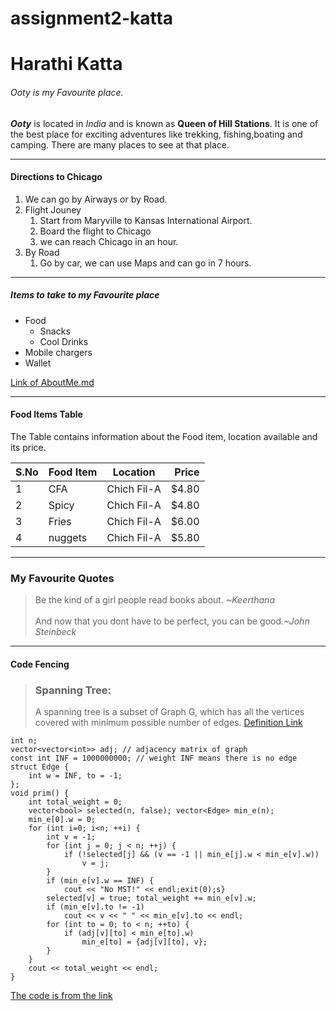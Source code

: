 # assignment2-katta

# Harathi Katta
###### Ooty is my Favourite place.

***Ooty*** is located in *India* and is known as **Queen of Hill Stations**. It is one of the best place for exciting adventures like trekking, fishing,boating and camping. There are many places to see at that place.

---
#### Directions to Chicago
1. We can go by Airways or by Road.
2. Flight Jouney
    1. Start from Maryville to Kansas International Airport.
    2. Board the flight to Chicago
    3. we can reach Chicago in an hour.
3. By Road
    1. Go by car, we can use Maps and can go in 7 hours.
---
##### Items to take to my Favourite place
* Food
    * Snacks
    * Cool Drinks
* Mobile chargers
* Wallet

[Link of AboutMe.md](https://github.com/Harathikatta/assignment2-katta/blob/main/AboutMe.md)

---
#### Food Items Table

The Table contains information about the Food item, location available and its price. 

| S.No | Food Item | Location | Price |
| --- | --- | --- | ---: |
| 1 | CFA | Chich Fil-A | $4.80 |
| 2 | Spicy | Chich Fil-A | $4.80 |
| 3 | Fries | Chich Fil-A | $6.00 |
| 4 | nuggets | Chich Fil-A | $5.80 |

---
### My Favourite Quotes
>Be the kind of a girl people read books about. *~Keerthana*<br>     
>And now that you dont have to be perfect, you can be good.*~John Steinbeck*

---
#### Code Fencing
> ### Spanning Tree: <br>
> A spanning tree is a subset of Graph G, which has all the vertices covered with minimum possible number of edges.
[Definition Link](https://www.tutorialspoint.com/data_structures_algorithms/spanning_tree.htm)

```
int n;
vector<vector<int>> adj; // adjacency matrix of graph
const int INF = 1000000000; // weight INF means there is no edge
struct Edge {
    int w = INF, to = -1;
};
void prim() {
    int total_weight = 0;
    vector<bool> selected(n, false); vector<Edge> min_e(n);
    min_e[0].w = 0;
    for (int i=0; i<n; ++i) {
        int v = -1;
        for (int j = 0; j < n; ++j) {
            if (!selected[j] && (v == -1 || min_e[j].w < min_e[v].w))
                v = j;
        }
        if (min_e[v].w == INF) {
            cout << "No MST!" << endl;exit(0);s}
        selected[v] = true; total_weight += min_e[v].w;
        if (min_e[v].to != -1)
            cout << v << " " << min_e[v].to << endl;
        for (int to = 0; to < n; ++to) {
            if (adj[v][to] < min_e[to].w)
                min_e[to] = {adj[v][to], v};
        }
    }
    cout << total_weight << endl;
}
```
[The code is from the link](https://cp-algorithms.com/graph/mst_prim.html)




